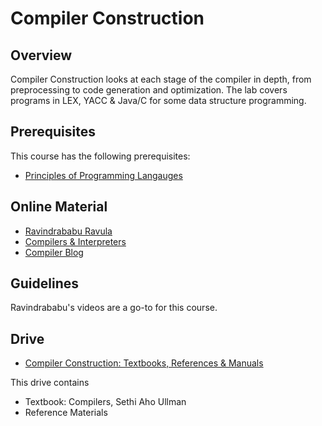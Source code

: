 # Compiler Construction

## Overview
Compiler Construction looks at each stage of the compiler in depth, from preprocessing to code generation and optimization. The lab covers programs in LEX, YACC & Java/C for some data structure programming. 

## Prerequisites
This course has the following prerequisites:
* [Principles of Programming Langauges](../CSF301)

## Online Material
* [Ravindrababu Ravula](https://www.youtube.com/watch?v=Qkwj65l_96I&list=PLEbnTDJUr_IcPtUXFy2b1sGRPsLFMghhS)
* [Compilers & Interpreters](https://www.youtube.com/watch?v=BjWgdsRDVwY&list=PLDcmCgguL9rxPoVn2ykUFc8TOpLyDU5gx)
* [Compiler Blog](https://vipinnpillai.blogspot.com/2011/11/quadruple-c-code_20.html)

## Guidelines
Ravindrababu's videos are a go-to for this course. 

## Drive
* [Compiler Construction: Textbooks, References & Manuals](https://drive.google.com/open?id=1QjNdiNSvcI2YDcOd_150BzKH_uGNDfPw)

This drive contains
* Textbook: Compilers, Sethi Aho Ullman
* Reference Materials
